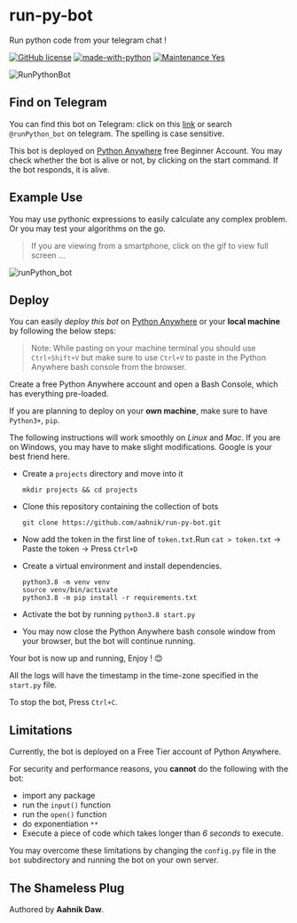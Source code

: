 # run-py-bot

Run python code from your telegram chat !

[![GitHub license](https://img.shields.io/github/license/aahnik/lovely-telegram)](https://github.com/aahnik/run-py-bot/blob/main/LICENSE)
[![made-with-python](https://img.shields.io/badge/Made%20with-Python-1f425f.svg)](https://www.python.org/)
[![Maintenance Yes](https://img.shields.io/badge/Maintained%3F-yes-green.svg)](https://gitHub.com/aahnik/REPO/graphs/commit-activity)

![RunPythonBot](https://user-images.githubusercontent.com/66209958/97750350-9d773d80-1b16-11eb-89a5-7626f5547a10.png)

<!-- A simple bot that runs python code. Free and Open Source. For more info visit http://bit.ly/runPython -->

## Find on Telegram

You can find this bot on Telegram: click on this [link](https://t.me/runPython_bot) or search `@runPython_bot` on telegram. The spelling is case sensitive.

This bot is deployed on [Python Anywhere](https://www.pythonanywhere.com/) free Beginner Account.
You may check whether the bot is alive or not, by clicking on the start command. If the bot responds, it is alive.

## Example Use

You may use pythonic expressions to easily calculate any complex problem. Or you may test your algorithms on the go.

> If you are viewing from a smartphone, click on the gif to view full screen ...

![runPython_bot](https://user-images.githubusercontent.com/66209958/97753037-1e383880-1b1b-11eb-863e-bcf82006820b.gif)

## Deploy

You can easily *deploy this bot* on [Python Anywhere](https://www.pythonanywhere.com/) or your **local machine** by following the below steps:

> Note: While pasting on your machine terminal you should use `Ctrl+Shift+V` but make sure to use `Ctrl+V` to paste in the Python Anywhere bash console from the browser.

Create a free Python Anywhere account and open a Bash Console, which has everything pre-loaded.

If you are planning to deploy on your **own machine**, make sure to have `Python3+`, `pip`.

The following instructions will work smoothly on *Linux* and *Mac*. If you are on Windows, you may have to make slight modifications. Google is your best friend here.

- Create a `projects` directory and move into it

      mkdir projects && cd projects

- Clone this repository containing the collection of bots
  
      git clone https://github.com/aahnik/run-py-bot.git

- Now add the token in the first line of `token.txt`.Run `cat > token.txt` -> Paste the token -> Press `Ctrl+D`

- Create a virtual environment and install dependencies.

      python3.8 -m venv venv
      source venv/bin/activate
      python3.8 -m pip install -r requirements.txt

- Activate the bot by running `python3.8 start.py`

- You may now close the Python Anywhere bash console window from your browser, but the bot will continue running.

Your bot is now up and running, Enjoy ! 😊

All the logs will have the timestamp in the time-zone specified in the `start.py` file.

To stop the bot, Press `Ctrl+C`.
<!-- once to stop scheduler and once to stop make -->

## Limitations

Currently, the bot is deployed on a Free Tier account of Python Anywhere.

For security and performance reasons, you **cannot** do the following with the bot:

- import any package
- run the `input()` function
- run the `open()` function
- do exponentiation `**`
- Execute a piece of code which takes longer than *6 seconds* to execute.

You may overcome these limitations by changing the `config.py` file in the `bot` subdirectory and running the bot on your own server.

## The Shameless Plug

Authored by **Aahnik Daw**.

<!-- You may connect with me by clicking on any of the icons below !

<a href = "https://medium.com/@aahnikdaw" > <img src = "https://github.com/aahnik/aahnik/blob/master/social_media_logos/medium.png?raw=true" alt = "medium" > </a >
<a href = "https://www.facebook.com/aahnik.daw" > <img src = "https://github.com/aahnik/aahnik/blob/master/social_media_logos/facebook.png?raw=true" alt = "facebook" > </a >
<a href = "https://www.linkedin.com/in/aahnik-daw-067a011b3/" > <img src = "https://github.com/aahnik/aahnik/blob/master/social_media_logos/linkedin.png?raw=true" alt = "linkedin" > </a >
<a href = "https://t.me/AahniKDaw" > <img src = "https://github.com/aahnik/aahnik/blob/master/social_media_logos/telegram.png?raw=true" alt = "telegram" > </a >
<a href = "https://twitter.com/AahnikD" > <img src = "https://github.com/aahnik/aahnik/blob/master/social_media_logos/twitter.png?raw=true" alt = "twitter" > </a >
<a href = "https://www.quora.com/profile/Aahnik-Daw" > <img src = "https://github.com/aahnik/aahnik/blob/master/social_media_logos/quora.png?raw=true" alt = "quora" > </a >
<a href = "https://www.youtube.com/channel/UCcEbN0d8iLTB6ZWBE_IDugg" > <img src = "https://github.com/aahnik/aahnik/blob/master/social_media_logos/youtube.png?raw=true" alt = "youtube" > </a >
<a href = "https://stackoverflow.com/users/13523305/aahnik-daw" > <img src = "https://github.com/aahnik/aahnik/blob/master/social_media_logos/stackOverflow.png?raw=true" alt = "stackOverflow" > </a >
<a href = "https://dev.to/aahnik" > <img src = "https://github.com/aahnik/aahnik/blob/master/social_media_logos/dev.png?raw=true" alt = "dev" > </a > -->
